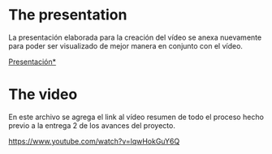 # The presentation
La presentación elaborada para la creación del vídeo se anexa nuevamente para poder ser visualizado de mejor manera en conjunto con el vídeo.

[Presentación*](https://github.com/adrianfonsecal/proyecto-fis/blob/ruben/211116_Segunda%20entrega_FIS.pptx)

# The video
En este archivo se agrega el link al vídeo resumen de todo el proceso hecho previo a la entrega 2 de los avances del proyecto.

https://www.youtube.com/watch?v=lqwHokGuY6Q
